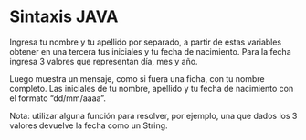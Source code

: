 # Sintaxis JAVA

Ingresa tu nombre y tu apellido por separado, a partir de estas variables obtener en una tercera tus iniciales y tu fecha de nacimiento. Para la fecha ingresa 3 valores que representan día, mes y año.

Luego muestra un mensaje, como si fuera una ficha, con tu nombre completo. Las iniciales de tu nombre, apellido y tu fecha de nacimiento con el formato “dd/mm/aaaa”.

Nota: utilizar alguna función para resolver, por ejemplo, una que dados los 3 valores devuelve la fecha como un String.


